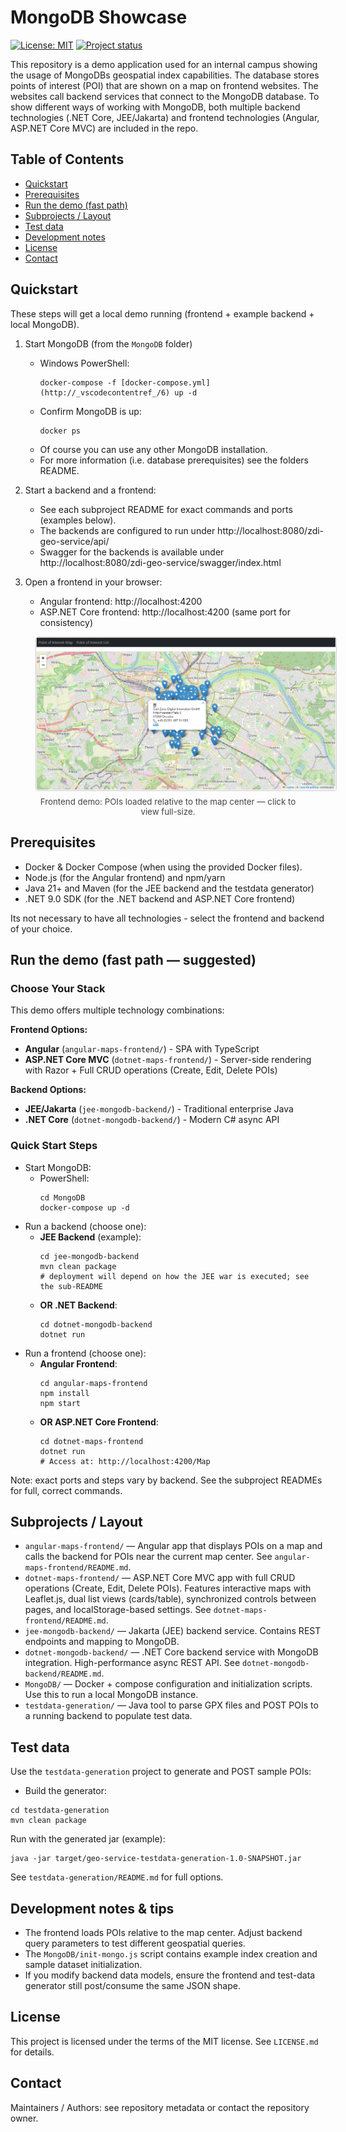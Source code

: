 # MongoDB Showcase

[![License: MIT](https://img.shields.io/badge/License-MIT-blue.svg)](#license)
[![Project status](https://img.shields.io/badge/status-demo-orange.svg)](#)

This repository is a demo application used for an internal campus showing the usage of MongoDBs geospatial index capabilities. The database stores points of interest (POI) that are shown on a map on frontend websites. The websites call backend services that connect to the MongoDB database. To show different ways of working with MongoDB, both multiple backend technologies (.NET Core, JEE/Jakarta) and frontend technologies (Angular, ASP.NET Core MVC) are included in the repo.

## Table of Contents
- [Quickstart](#quickstart)
- [Prerequisites](#prerequisites)
- [Run the demo (fast path)](#run-the-demo-fast-path)
- [Subprojects / Layout](#subprojects--layout)
- [Test data](#test-data)
- [Development notes](#development-notes)
- [License](#license)
- [Contact](#contact)

## Quickstart

These steps will get a local demo running (frontend + example backend + local MongoDB).

1. Start MongoDB (from the `MongoDB` folder)
   - Windows PowerShell:
     ```
     docker-compose -f [docker-compose.yml](http://_vscodecontentref_/6) up -d
     ```
   - Confirm MongoDB is up:
     ```
     docker ps
     ```
   - Of course you can use any other MongoDB installation.
   - For more information (i.e. database prerequisites) see the folders README.

2. Start a backend and a frontend:
   - See each subproject README for exact commands and ports (examples below).
   - The backends are configured to run under http://localhost:8080/zdi-geo-service/api/
   - Swagger for the backends is available under http://localhost:8080/zdi-geo-service/swagger/index.html

3. Open a frontend in your browser:
   - Angular frontend: http://localhost:4200  
   - ASP.NET Core frontend: http://localhost:4200 (same port for consistency)

<figure style="text-align:center;">
  <a href="media/screenshots/frontend_screenshot.png" target="_blank" rel="noopener">
    <img src="media/screenshots/frontend_screenshot.png"
         alt="Angular frontend: interactive map with Points of Interest marked"
         style="max-width:480px;height:auto;border:1px solid #ccc;border-radius:4px;" />
  </a>
  <figcaption style="font-size:0.95em;color:#444;margin-top:6px;">
    Frontend demo: POIs loaded relative to the map center — click to view full-size.
  </figcaption>
</figure>

## Prerequisites
- Docker & Docker Compose (when using the provided Docker files).
- Node.js (for the Angular frontend) and npm/yarn
- Java 21+ and Maven (for the JEE backend and the testdata generator)  
- .NET 9.0 SDK (for the .NET backend and ASP.NET Core frontend)

Its not necessary to have all technologies - select the frontend and backend of your choice.

## Run the demo (fast path — suggested)

### Choose Your Stack
This demo offers multiple technology combinations:

**Frontend Options:**
- **Angular** (`angular-maps-frontend/`) - SPA with TypeScript
- **ASP.NET Core MVC** (`dotnet-maps-frontend/`) - Server-side rendering with Razor + Full CRUD operations (Create, Edit, Delete POIs)

**Backend Options:**  
- **JEE/Jakarta** (`jee-mongodb-backend/`) - Traditional enterprise Java
- **.NET Core** (`dotnet-mongodb-backend/`) - Modern C# async API

### Quick Start Steps
- Start MongoDB:
  - PowerShell:
    ```
    cd MongoDB
    docker-compose up -d
    ```
- Run a backend (choose one):
  - **JEE Backend** (example):
    ```
    cd jee-mongodb-backend
    mvn clean package
    # deployment will depend on how the JEE war is executed; see the sub-README
    ```
  - **OR .NET Backend**:
    ```
    cd dotnet-mongodb-backend  
    dotnet run
    ```
- Run a frontend (choose one):
  - **Angular Frontend**:
    ```
    cd angular-maps-frontend
    npm install
    npm start
    ```
  - **OR ASP.NET Core Frontend**:
    ```
    cd dotnet-maps-frontend
    dotnet run
    # Access at: http://localhost:4200/Map
    ```

Note: exact ports and steps vary by backend. See the subproject READMEs for full, correct commands.

## Subprojects / Layout

- `angular-maps-frontend/` — Angular app that displays POIs on a map and calls the backend for POIs near the current map center. See `angular-maps-frontend/README.md`.
- `dotnet-maps-frontend/` — ASP.NET Core MVC app with full CRUD operations (Create, Edit, Delete POIs). Features interactive maps with Leaflet.js, dual list views (cards/table), synchronized controls between pages, and localStorage-based settings. See `dotnet-maps-frontend/README.md`.
- `jee-mongodb-backend/` — Jakarta (JEE) backend service. Contains REST endpoints and mapping to MongoDB.
- `dotnet-mongodb-backend/` — .NET Core backend service with MongoDB integration. High-performance async REST API. See `dotnet-mongodb-backend/README.md`.
- `MongoDB/` — Docker + compose configuration and initialization scripts. Use this to run a local MongoDB instance.
- `testdata-generation/` — Java tool to parse GPX files and POST POIs to a running backend to populate test data.

## Test data

Use the `testdata-generation` project to generate and POST sample POIs:

- Build the generator:

```
cd testdata-generation
mvn clean package
```

Run with the generated jar (example):

```
java -jar target/geo-service-testdata-generation-1.0-SNAPSHOT.jar
```

See `testdata-generation/README.md` for full options.

## Development notes & tips
- The frontend loads POIs relative to the map center. Adjust backend query parameters to test different geospatial queries.
- The `MongoDB/init-mongo.js` script contains example index creation and sample dataset initialization.
- If you modify backend data models, ensure the frontend and test-data generator still post/consume the same JSON shape.

## License
This project is licensed under the terms of the MIT license. See `LICENSE.md` for details.

## Contact
Maintainers / Authors: see repository metadata or contact the repository owner.